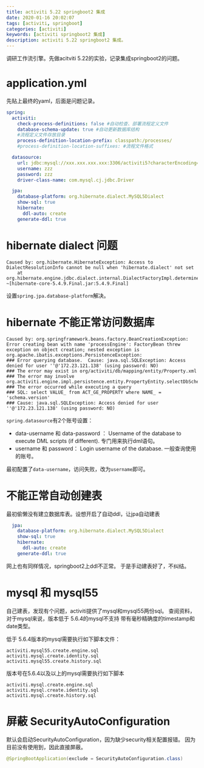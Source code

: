 ```yaml
---
title: activiti 5.22 springboot2 集成
date: 2020-01-16 20:02:07
tags: [activiti, springboot]
categories: [activiti]
keywords: [activiti springboot2 集成]
description: activiti 5.22 springboot2 集成。
---
```


调研工作流引擎。先做acitviti 5.22的实验，记录集成springboot2的问题。
<!-- more -->

# application.yml

先贴上最终的yaml，后面是问题记录。
```yaml
spring:
  activiti:
    check-process-definitions: false #自动检查、部署流程定义文件
    database-schema-update: true #自动更新数据库结构
    #流程定义文件存放目录
    process-definition-location-prefix: classpath:/processes/
    #process-definition-location-suffixes: #流程文件格式

  datasource:
    url: jdbc:mysql://xxx.xxx.xxx.xxx:3306/activiti5?characterEncoding=UTF-8&useSSL=false
    username: zzz
    password: zzz
    driver-class-name: com.mysql.cj.jdbc.Driver

  jpa:
    database-platform: org.hibernate.dialect.MySQL5Dialect
    show-sql: true
    hibernate:
      ddl-auto: create
    generate-ddl: true
```

# hibernate dialect 问题

```
Caused by: org.hibernate.HibernateException: Access to DialectResolutionInfo cannot be null when 'hibernate.dialect' not set
	at org.hibernate.engine.jdbc.dialect.internal.DialectFactoryImpl.determineDialect(DialectFactoryImpl.java:100) ~[hibernate-core-5.4.9.Final.jar:5.4.9.Final]
```

设置`spring.jpa.database-platform`解决。

# hibernate 不能正常访问数据库

```
Caused by: org.springframework.beans.factory.BeanCreationException: Error creating bean with name 'processEngine': FactoryBean threw exception on object creation; nested exception is org.apache.ibatis.exceptions.PersistenceException: 
### Error querying database.  Cause: java.sql.SQLException: Access denied for user ''@'172.23.121.138' (using password: NO)
### The error may exist in org/activiti/db/mapping/entity/Property.xml
### The error may involve org.activiti.engine.impl.persistence.entity.PropertyEntity.selectDbSchemaVersion
### The error occurred while executing a query
### SQL: select VALUE_ from ACT_GE_PROPERTY where NAME_ = 'schema.version'
### Cause: java.sql.SQLException: Access denied for user ''@'172.23.121.138' (using password: NO)    
```

`spring.datasource`有2个账号设置：
- data-username 和 data-password ： Username of the database to execute DML scripts (if different). 专门用来执行dml语句。
- username 和 password： Login username of the database. 一般查询使用的账号。

最初配置了`data-username`，访问失败，改为`username`即可。

# 不能正常自动创建表

最初偷懒没有建立数据库表。设想开启了自动ddl，让jpa自动建表
```yaml
  jpa:
    database-platform: org.hibernate.dialect.MySQL5Dialect
    show-sql: true
    hibernate:
      ddl-auto: create
    generate-ddl: true
```
网上也有同样情况，springboot2上ddl不正常。
于是手动建表好了，不纠结。

# mysql 和 mysql55

自己建表，发现有个问题，activiti提供了mysql和mysql55两份sql。
查阅资料，对于mysql来说，版本低于 5.6.4的mysql不支持 带有毫秒精确度的timestamp和date类型。

低于 5.6.4版本的mysql需要执行如下脚本文件：
```
activiti.mysql55.create.engine.sql
activiti.mysql.create.identity.sql
activiti.mysql55.create.history.sql
```

版本号在5.6.4以及以上的mysql需要执行如下脚本
```
activiti.mysql.create.engine.sql
activiti.mysql.create.identity.sql
activiti.mysql.create.history.sql
```

# 屏蔽 SecurityAutoConfiguration

默认会启动SecurityAutoConfiguration，因为缺少security相关配置报错。
因为目前没有使用到，因此直接屏蔽。
```java
@SpringBootApplication(exclude = SecurityAutoConfiguration.class)
```